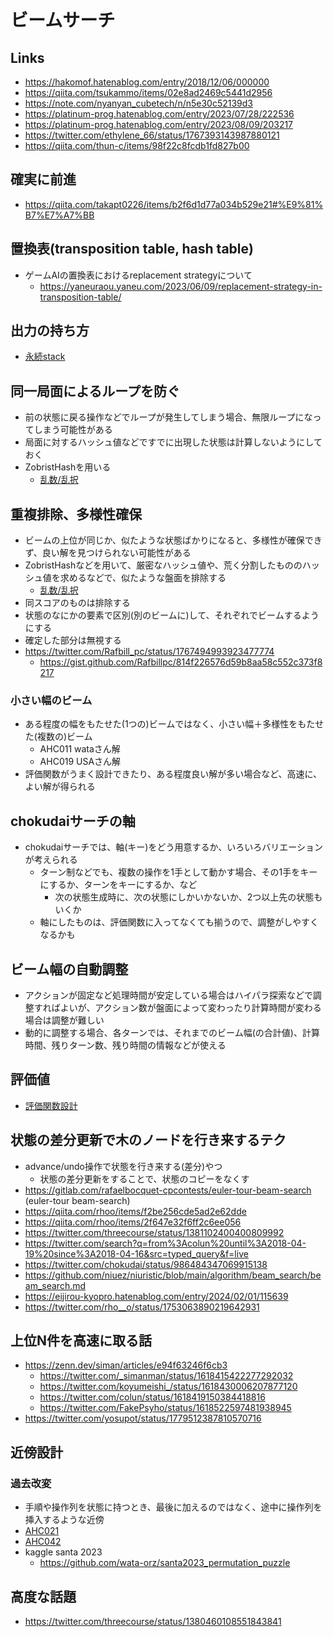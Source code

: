 # ビームサーチ

## Links

- https://hakomof.hatenablog.com/entry/2018/12/06/000000
- https://qiita.com/tsukammo/items/02e8ad2469c5441d2956
- https://note.com/nyanyan_cubetech/n/n5e30c52139d3
- https://platinum-prog.hatenablog.com/entry/2023/07/28/222536
- https://platinum-prog.hatenablog.com/entry/2023/08/09/203217
- https://twitter.com/ethylene_66/status/1767393143987880121
- https://qiita.com/thun-c/items/98f22c8fcdb1fd827b00

## 確実に前進

- https://qiita.com/takapt0226/items/b2f6d1d77a034b529e21#%E9%81%B7%E7%A7%BB

## 置換表(transposition table, hash table)

- ゲームAIの置換表におけるreplacement strategyについて
  - https://yaneuraou.yaneu.com/2023/06/09/replacement-strategy-in-transposition-table/

## 出力の持ち方

- [永続stack](./persistent_stack.md)

## 同一局面によるループを防ぐ

- 前の状態に戻る操作などでループが発生してしまう場合、無限ループになってしまう可能性がある
- 局面に対するハッシュ値などですでに出現した状態は計算しないようにしておく
- ZobristHashを用いる
  - [乱数/乱択](./random.md)

## 重複排除、多様性確保

- ビームの上位が同じか、似たような状態ばかりになると、多様性が確保できず、良い解を見つけられない可能性がある
- ZobristHashなどを用いて、厳密なハッシュ値や、荒く分割したもののハッシュ値を求めるなどで、似たような盤面を排除する
  - [乱数/乱択](./random.md)
- 同スコアのものは排除する
- 状態のなにかの要素で区別(別のビームに)して、それぞれでビームするようにする
- 確定した部分は無視する
- https://twitter.com/Rafbill_pc/status/1767494993923477774
  - https://gist.github.com/Rafbillpc/814f226576d59b8aa58c552c373f8217

### 小さい幅のビーム

- ある程度の幅をもたせた(1つの)ビームではなく、小さい幅＋多様性をもたせた(複数の)ビーム
  - AHC011 wataさん解
  - AHC019 USAさん解
- 評価関数がうまく設計できたり、ある程度良い解が多い場合など、高速に、よい解が得られる

## chokudaiサーチの軸

- chokudaiサーチでは、軸(キー)をどう用意するか、いろいろバリエーションが考えられる
  - ターン制などでも、複数の操作を1手として動かす場合、その1手をキーにするか、ターンをキーにするか、など
    - 次の状態生成時に、次の状態にしかいかないか、2つ以上先の状態もいくか
  - 軸にしたものは、評価関数に入ってなくても揃うので、調整がしやすくなるかも

## ビーム幅の自動調整

- アクションが固定など処理時間が安定している場合はハイパラ探索などで調整すればよいが、アクション数が盤面によって変わったり計算時間が変わる場合は調整が難しい
- 動的に調整する場合、各ターンでは、それまでのビーム幅(の合計値)、計算時間、残りターン数、残り時間の情報などが使える

## 評価値

- [評価関数設計](./eval_function.md)

## 状態の差分更新で木のノードを行き来するテク

- advance/undo操作で状態を行き来する(差分)やつ
  - 状態の差分更新をすることで、状態のコピーをなくす
- https://gitlab.com/rafaelbocquet-cpcontests/euler-tour-beam-search (euler-tour beam-search)
- https://qiita.com/rhoo/items/f2be256cde5ad2e62dde
- https://qiita.com/rhoo/items/2f647e32f6ff2c6ee056
- https://twitter.com/threecourse/status/1381102400400809992
- https://twitter.com/search?q=from%3Acolun%20until%3A2018-04-19%20since%3A2018-04-16&src=typed_query&f=live
- https://twitter.com/chokudai/status/986484347069915138
- https://github.com/niuez/niuristic/blob/main/algorithm/beam_search/beam_search.md
- https://eijirou-kyopro.hatenablog.com/entry/2024/02/01/115639
- https://twitter.com/rho__o/status/1753063890219642931

## 上位N件を高速に取る話

- https://zenn.dev/siman/articles/e94f63246f6cb3
  - https://twitter.com/_simanman/status/1618415422277292032
  - https://twitter.com/koyumeishi_/status/1618430006207877120
  - https://twitter.com/colun/status/1618419150384418816
  - https://twitter.com/FakePsyho/status/1618522597481938945
- https://twitter.com/yosupot/status/1779512387810570716

## 近傍設計

### 過去改変

- 手順や操作列を状態に持つとき、最後に加えるのではなく、途中に操作列を挿入するような近傍
- [AHC021](../ContestMemo/ahc021.md)
- [AHC042](../ContestMemo/ahc042.md)
- kaggle santa 2023
  - https://github.com/wata-orz/santa2023_permutation_puzzle

## 高度な話題

- https://twitter.com/threecourse/status/1380460108551843841
